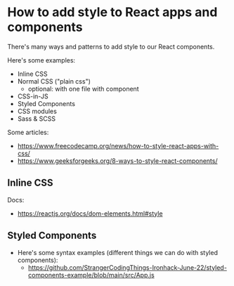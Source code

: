 

# How to add style to React apps and components


There's many ways and patterns to add style to our React components.

Here's some examples:
- Inline CSS
- Normal CSS ("plain css")
  - optional: with one file with component
- CSS-in-JS
- Styled Components
- CSS modules
- Sass & SCSS


Some articles:
- https://www.freecodecamp.org/news/how-to-style-react-apps-with-css/
- https://www.geeksforgeeks.org/8-ways-to-style-react-components/





## Inline CSS

Docs:
- https://reactjs.org/docs/dom-elements.html#style


## Styled Components

- Here's some syntax examples (different things we can do with styled components):
  - https://github.com/StrangerCodingThings-Ironhack-June-22/styled-components-example/blob/main/src/App.js


<!-- 
  We have a recording (Felipe did a very cool presentation): 8th Aug. 2022
 -->


